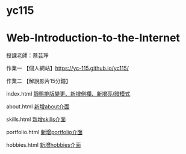 # yc115

# Web-Introduction-to-the-Internet

授課老師：蔡芸琤

作業一
【個人網站】https://yc-115.github.io/yc115/

作業二
【解說影片15分鐘】

index.html [靜態排版變更、新增側欄、新增亮/暗模式](https://github.com/yc-115/yc115/blob/9f595e9e8147936c1b2c56efdf16f38b65e76aa9/index.html)

about.html [新增about介面](https://github.com/yc-115/yc115/blob/9f595e9e8147936c1b2c56efdf16f38b65e76aa9/about.html)

skills.html [新增skills介面](https://github.com/yc-115/yc115/blob/9f595e9e8147936c1b2c56efdf16f38b65e76aa9/skills.html)

portfolio.html [新增portfolio介面](https://github.com/yc-115/yc115/blob/9f595e9e8147936c1b2c56efdf16f38b65e76aa9/portfolios.html)

hobbies.html [新增hobbies介面](https://github.com/yc-115/yc115/blob/9f595e9e8147936c1b2c56efdf16f38b65e76aa9/hobbies.html)
